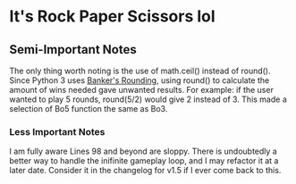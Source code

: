 # It's Rock Paper Scissors lol
## Semi-Important Notes
The only thing worth noting is the use of math.ceil() instead of round(). Since Python 3 uses [Banker's Rounding](https://wiki.c2.com/?BankersRounding), using round() to calculate the amount of wins needed gave unwanted results. For example: if the user wanted to play 5 rounds, round(5/2) would give 2 instead of 3. This made a selection of Bo5 function the same as Bo3.
### Less Important Notes 
I am fully aware Lines 98 and beyond are sloppy. There is undoubtedly a better way to handle the inifinite gameplay loop, and I may refactor it at a later date. Consider it in the changelog for v1.5 if I ever come back to this.
